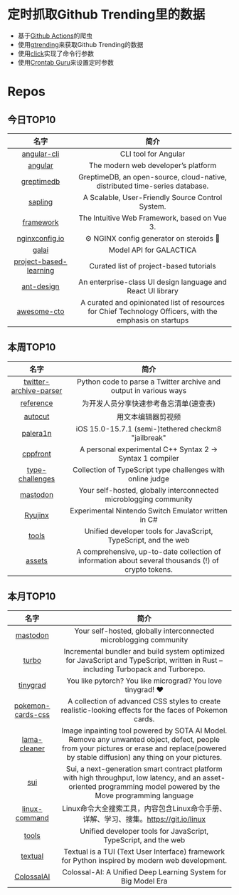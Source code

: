 # 定时抓取Github Trending里的数据
* 基于[Github Actions](https://docs.github.com/en/actions)的爬虫
* 使用[gtrending](https://github.com/hedythedev/gtrending)来获取Github Trending的数据
* 使用[click](https://github.com/pallets/click)实现了命令行参数
* 使用[Crontab Guru](https://crontab.guru/)来设置定时参数

# Repos
## 今日TOP10 
<!-- START OF DAILY_TOP10_REPOS -->
| 名字 | 简介 |
| :----: | :----: |
| [angular-cli](https://github.com/angular/angular-cli) | CLI tool for Angular |
| [angular](https://github.com/angular/angular) | The modern web developer’s platform |
| [greptimedb](https://github.com/GreptimeTeam/greptimedb) | GreptimeDB, an open-source, cloud-native, distributed time-series database. |
| [sapling](https://github.com/facebook/sapling) | A Scalable, User-Friendly Source Control System. |
| [framework](https://github.com/nuxt/framework) | The Intuitive Web Framework, based on Vue 3. |
| [nginxconfig.io](https://github.com/digitalocean/nginxconfig.io) | ⚙️ NGINX config generator on steroids 💉 |
| [galai](https://github.com/paperswithcode/galai) | Model API for GALACTICA |
| [project-based-learning](https://github.com/practical-tutorials/project-based-learning) | Curated list of project-based tutorials |
| [ant-design](https://github.com/ant-design/ant-design) | An enterprise-class UI design language and React UI library |
| [awesome-cto](https://github.com/kuchin/awesome-cto) | A curated and opinionated list of resources for Chief Technology Officers, with the emphasis on startups |
<!-- END OF DAILY_TOP10_REPOS -->

## 本周TOP10
<!-- START OF WEEKLY_TOP10_REPOS -->
| 名字 | 简介 |
| :----: | :----: |
| [twitter-archive-parser](https://github.com/timhutton/twitter-archive-parser) | Python code to parse a Twitter archive and output in various ways |
| [reference](https://github.com/jaywcjlove/reference) | 为开发人员分享快速参考备忘清单(速查表) |
| [autocut](https://github.com/mli/autocut) | 用文本编辑器剪视频 |
| [palera1n](https://github.com/palera1n/palera1n) | iOS 15.0-15.7.1 (semi-)tethered checkm8 "jailbreak" |
| [cppfront](https://github.com/hsutter/cppfront) | A personal experimental C++ Syntax 2 -> Syntax 1 compiler |
| [type-challenges](https://github.com/type-challenges/type-challenges) | Collection of TypeScript type challenges with online judge |
| [mastodon](https://github.com/mastodon/mastodon) | Your self-hosted, globally interconnected microblogging community |
| [Ryujinx](https://github.com/Ryujinx/Ryujinx) | Experimental Nintendo Switch Emulator written in C# |
| [tools](https://github.com/rome/tools) | Unified developer tools for JavaScript, TypeScript, and the web |
| [assets](https://github.com/trustwallet/assets) | A comprehensive, up-to-date collection of information about several thousands (!) of crypto tokens. |
<!-- END OF WEEKLY_TOP10_REPOS -->

## 本月TOP10
<!-- START OF MONTHLY_TOP10_REPOS -->
| 名字 | 简介 |
| :----: | :----: |
| [mastodon](https://github.com/mastodon/mastodon) | Your self-hosted, globally interconnected microblogging community |
| [turbo](https://github.com/vercel/turbo) | Incremental bundler and build system optimized for JavaScript and TypeScript, written in Rust – including Turbopack and Turborepo. |
| [tinygrad](https://github.com/geohot/tinygrad) | You like pytorch? You like micrograd? You love tinygrad! ❤️ |
| [pokemon-cards-css](https://github.com/simeydotme/pokemon-cards-css) | A collection of advanced CSS styles to create realistic-looking effects for the faces of Pokemon cards. |
| [lama-cleaner](https://github.com/Sanster/lama-cleaner) | Image inpainting tool powered by SOTA AI Model. Remove any unwanted object, defect, people from your pictures or erase and replace(powered by stable diffusion) any thing on your pictures. |
| [sui](https://github.com/MystenLabs/sui) | Sui, a next-generation smart contract platform with high throughput, low latency, and an asset-oriented programming model powered by the Move programming language |
| [linux-command](https://github.com/jaywcjlove/linux-command) | Linux命令大全搜索工具，内容包含Linux命令手册、详解、学习、搜集。https://git.io/linux |
| [tools](https://github.com/rome/tools) | Unified developer tools for JavaScript, TypeScript, and the web |
| [textual](https://github.com/Textualize/textual) | Textual is a TUI (Text User Interface) framework for Python inspired by modern web development. |
| [ColossalAI](https://github.com/hpcaitech/ColossalAI) | Colossal-AI: A Unified Deep Learning System for Big Model Era |
<!-- END OF MONTHLY_TOP10_REPOS -->
